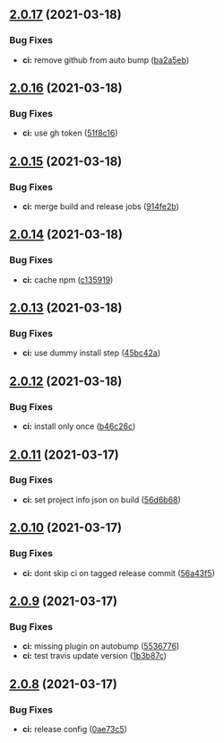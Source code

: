 ## [2.0.17](https://github.com/super-reality/super-reality-client/compare/v2.0.16...v2.0.17) (2021-03-18)


### Bug Fixes

* **ci:** remove github from auto bump ([ba2a5eb](https://github.com/super-reality/super-reality-client/commit/ba2a5ebd7dc9511c7a6a70232814c281d382304f))

## [2.0.16](https://github.com/super-reality/super-reality-client/compare/v2.0.15...v2.0.16) (2021-03-18)


### Bug Fixes

* **ci:** use gh token ([51f8c16](https://github.com/super-reality/super-reality-client/commit/51f8c168b378bc3fc6a5ddd4b0e377ebb7c35bdf))

## [2.0.15](https://github.com/super-reality/super-reality-client/compare/v2.0.14...v2.0.15) (2021-03-18)


### Bug Fixes

* **ci:** merge build and release jobs ([914fe2b](https://github.com/super-reality/super-reality-client/commit/914fe2be71c5c84f25d203b7a1321a85169a11d5))

## [2.0.14](https://github.com/super-reality/super-reality-client/compare/v2.0.13...v2.0.14) (2021-03-18)


### Bug Fixes

* **ci:** cache npm ([c135919](https://github.com/super-reality/super-reality-client/commit/c1359199025075e747de5efd4845461d843e0c33))

## [2.0.13](https://github.com/super-reality/super-reality-client/compare/v2.0.12...v2.0.13) (2021-03-18)


### Bug Fixes

* **ci:** use dummy install step ([45bc42a](https://github.com/super-reality/super-reality-client/commit/45bc42a38097537816ab8f290f236029423055b5))

## [2.0.12](https://github.com/super-reality/super-reality-client/compare/v2.0.11...v2.0.12) (2021-03-18)


### Bug Fixes

* **ci:** install only once ([b46c26c](https://github.com/super-reality/super-reality-client/commit/b46c26c6fa279b270bdc18a1300a56dfd5e1e325))

## [2.0.11](https://github.com/super-reality/super-reality-client/compare/v2.0.10...v2.0.11) (2021-03-17)


### Bug Fixes

* **ci:** set project info json on build ([56d6b68](https://github.com/super-reality/super-reality-client/commit/56d6b6884e545767511aef5d8542d58d143cd320))

## [2.0.10](https://github.com/super-reality/super-reality-client/compare/v2.0.9...v2.0.10) (2021-03-17)


### Bug Fixes

* **ci:** dont skip ci on tagged release commit ([56a43f5](https://github.com/super-reality/super-reality-client/commit/56a43f5f39fe65ceb51b335679eef819626cb064))

## [2.0.9](https://github.com/super-reality/super-reality-client/compare/v2.0.8...v2.0.9) (2021-03-17)


### Bug Fixes

* **ci:** missing plugin on autobump ([5536776](https://github.com/super-reality/super-reality-client/commit/5536776b25f16de071fb82dac9f6c53e4625e16b))
* **ci:** test travis update version ([1b3b87c](https://github.com/super-reality/super-reality-client/commit/1b3b87c71ffaaaeaa9aa4a87199989c15d5bc722))

## [2.0.8](https://github.com/super-reality/super-reality-client/compare/v2.0.7...v2.0.8) (2021-03-17)


### Bug Fixes

* **ci:** release config ([0ae73c5](https://github.com/super-reality/super-reality-client/commit/0ae73c5f170aca8bf345db41777f29d790a9c356))
